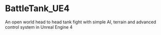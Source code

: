 # BattleTank_UE4
An open world head to head tank fight with simple AI, terrain and advanced control system in Unreal Engine 4
